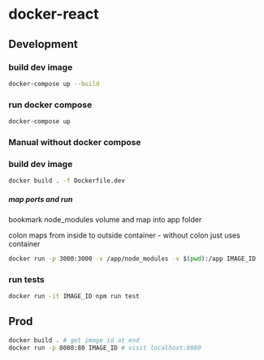 # docker-react

## Development

### build dev image

```sh
docker-compose up --build
```

### run docker compose

```sh
docker-compose up
```

### Manual without docker compose

### build dev image

```sh
docker build . -f Dockerfile.dev
```

##### map ports and run

bookmark node_modules volume and map into app folder

colon maps from inside to outside container - without colon just uses container

```sh
docker run -p 3000:3000 -v /app/node_modules -v $(pwd):/app IMAGE_ID
```

### run tests

```sh
docker run -it IMAGE_ID npm run test
```

## Prod

```sh
docker build . # get image id at end
docker run -p 8080:80 IMAGE_ID # visit localhost:8080
```
